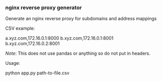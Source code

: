 ### nginx reverse proxy generator

Generate an nginx reverse proxy for subdomains and address mappings

CSV example:

a.xyz.com,172.16.0.1:8000
b.xyz.com,172.16.0.1:8001
b.xyz.com,172.16.0.2:8001

*Note*: This does not use pandas or anything so do not put in headers.

Usage:

python app.py path-to-file.csv